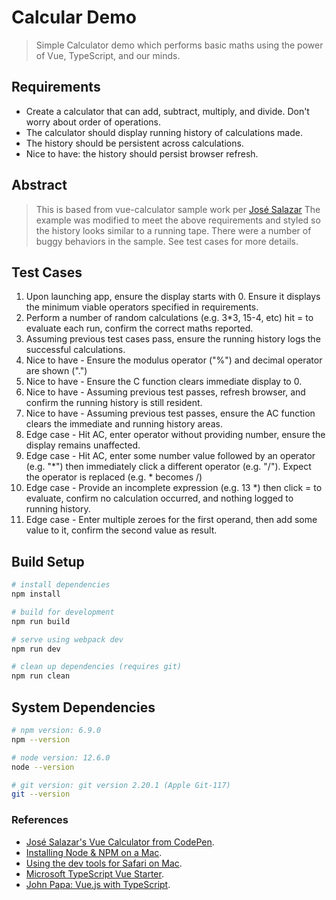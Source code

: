 # Calcular Demo

> Simple Calculator demo which performs basic maths using the power of Vue, TypeScript, and our minds.

## Requirements

* Create a calculator that can add, subtract, multiply, and divide. Don't worry about order of operations.
* The calculator should display running history of calculations made. 
* The history should be persistent across calculations.
* Nice to have: the history should persist browser refresh.

## Abstract

> This is based from vue-calculator sample work per [José Salazar](https://codepen.io/jsalazart)
> The example was modified to meet the above requirements and styled so the history looks similar to a running tape.
> There were a number of buggy behaviors in the sample. See test cases for more details.

## Test Cases

1. Upon launching app, ensure the display starts with 0. Ensure it displays the minimum viable operators specified in requirements.
2. Perform a number of random calculations (e.g. 3*3, 15-4, etc) hit = to evaluate each run, confirm the correct maths reported.
3. Assuming previous test cases pass, ensure the running history logs the successful calculations.
4. Nice to have - Ensure the modulus operator ("%") and decimal operator are shown (".")
5. Nice to have - Ensure the C function clears immediate display to 0.
6. Nice to have - Assuming previous test passes, refresh browser, and confirm the running history is still resident.
7. Nice to have - Assuming previous test passes, ensure the AC function clears the immediate and running history areas.
8. Edge case - Hit AC, enter operator without providing number, ensure the display remains unaffected.
9. Edge case - Hit AC, enter some number value followed by an operator (e.g. "*") then immediately click a different operator (e.g. "/"). Expect the operator is replaced (e.g. * becomes /)
10. Edge case - Provide an incomplete expression (e.g. 13 *) then click = to evaluate, confirm no calculation occurred, and nothing logged to running history.
11. Edge case - Enter multiple zeroes for the first operand, then add some value to it, confirm the second value as result.

## Build Setup

``` bash
# install dependencies
npm install

# build for development
npm run build

# serve using webpack dev
npm run dev

# clean up dependencies (requires git)
npm run clean
```

## System Dependencies

``` bash
# npm version: 6.9.0
npm --version

# node version: 12.6.0
node --version

# git version: git version 2.20.1 (Apple Git-117)
git --version
```

### References

* [José Salazar's Vue Calculator from CodePen](https://codepen.io/jsalazart/pen/jJWMVw).
* [Installing Node & NPM on a Mac](https://treehouse.github.io/installation-guides/mac/node-mac.html).
* [Using the dev tools for Safari on Mac](https://support.apple.com/guide/safari/use-the-developer-tools-in-the-develop-menu-sfri20948/mac).
* [Microsoft TypeScript Vue Starter](https://github.com/Microsoft/TypeScript-Vue-Starter).
* [John Papa: Vue.js with TypeScript](https://johnpapa.net/vue-typescript/).
